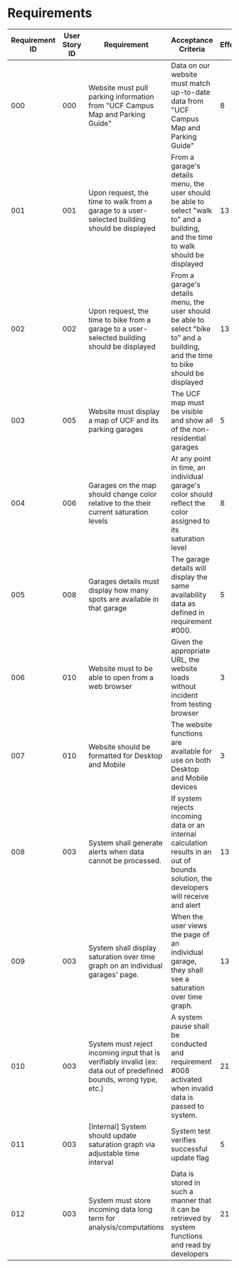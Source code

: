 # Requirements

| Requirement ID | User Story ID | Requirement | Acceptance Criteria | Effort | Priority | Status |
|----------------|---------------|-------------|---------------------|--------|----------|--------|
| 000 | 000 | Website must pull parking information from "UCF Campus Map and Parking Guide" | Data on our website must match up-to-date data from "UCF Campus Map and Parking Guide" | 8 | Necessary | Not Verified |
| 001 | 001 | Upon request, the time to walk from a garage to a user-selected building should be displayed | From a garage's details menu, the user should be able to select "walk to" and a building, and the time to walk should be displayed | 13 | Desirable | Not Verified |
| 002 | 002 | Upon request, the time to bike from a garage to a user-selected building should be displayed | From a garage's details menu, the user should be able to select "bike to" and a building, and the time to bike should be displayed | 13 | Desirable | Not Verified |
| 003 | 005 | Website must display a map of UCF and its parking garages | The UCF map must be visible and show all of the non-residential garages | 5 | Necessary | Not Verified |
| 004 | 006 | Garages on the map should change color relative to the their current saturation levels | At any point in time, an individual garage's color should reflect the color assigned to its saturation level | 8 | Important | Not Verified |
| 005 | 008 | Garages details must display how many spots are available in that garage | The garage details will display the same availability data as defined in requirement #000. | 5 | Necessary | Not Verified |
| 006 | 010 | Website must to be able to open from a web browser | Given the appropriate URL, the website loads without incident from testing browser | 3 | Necessary | Verified |
| 007 | 010 | Website should be formatted for Desktop and Mobile | The website functions are available for use on both Desktop and Mobile devices | 3 | Desirable | Not Verified |
| 008 | 003 | System shall generate alerts when data cannot be processed. | If system rejects incoming data or an internal calculation results in an out of bounds solution, the developers will receive and alert | 13 | 3 | OPEN |
| 009 | 003 | System shall display saturation over time graph on an individual garages' page. | When the user views the page of an individual garage, they shall see a saturation over time graph. | 13 | 3 | OPEN |
| 010 | 003 | System must reject incoming input that is verifiably invalid (ex: data out of predefined  bounds, wrong type, etc.) | A system pause shall be conducted and requirement #008 activated when invalid data is passed to system. | 21 | 2 | OPEN |
| 011 | 003 | [Internal] System should update saturation graph via adjustable time interval | System test verifies successful update flag | 5 | 4 | OPEN |
| 012 | 003 | System must store incoming data long term for analysis/computations | Data is stored in such a manner that it can be retrieved by system functions and read by developers | 21 | 1 | WORKING |
